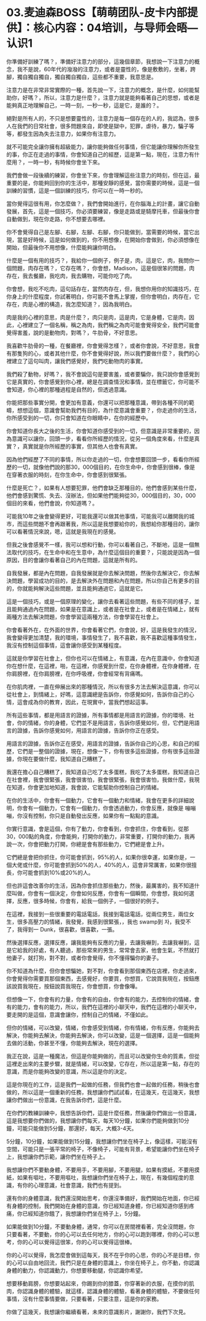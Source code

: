 # 03.麦迪森BOSS【萌萌团队-皮卡内部提供】：核心内容：04培训，与导师会晤—认识1

你準備好訓練了嗎？，準備好注意力的部分，這幾個章節，我想說一下注意力的概念，我不是說，60年代的潑潑的注意力，或者是靈性的，像是敷敷的，坐著，跨腳，獨自獨自獨自，獨自獨自獨自，這些都不重要，我意思是。

注意力是在非常非常實際的一種，首先說一下，注意力的概念，是什麼，如何能幫助你，好嗎？，所以，注意力是什麼？，注意力就是能夠看著自己的思想，或者是能夠真正地理解自己，一時一刻，一秒一秒，這是它，是誰的？。

絕對是所有人的，不只是想要靈性的，注意力是每一個存在的人的，我認為，很多人在我們的日常社會，很多問題來自，即使是獄中，犯罪，虐待，暴力，騙子等等，都發生因為失去注意力，如果你有注意力。

就不可能完全讓你擁有超級能力，讓你能夠做任何事情，但它能讓你理解你所發生的事，你正在走過的事情，你會知道自己的經歷，這是第一點，現在，注意力有什麼用？，一時一秒，有時候你會坐下來。

我們會做一段後續的練習，你會坐下來，你會理解這些注意力的時刻，但在這，最重要的是，你能夠回到你的生活中，那種安靜的感覺，當你需要的時候，這是一個訓練的習慣，這是一個訓練的技巧，你可以在一時一秒的。

當你覺得這很有用，你怎麼做？，我們會開始進行，在你腦海上的計畫，讓它自動發展，首先，這是一個技巧，你必須要練習，像是走路或是騎摩托車，但最後你會自動做到，現在你走路，你不想要去哪裡。

你不會覺得自己是左腳、右腳，左腳、右腳，你只能做到，當需要的時候，當它出現，當是好時候，這是如何做到的，你不用想像，在開始你會做到，你必須想像在開始，但最後你不用想像，什麼能夠讓你明白。

什麼是一個有用的技巧？，我給你一個例子，例子是，肉，這是它，肉，我問你一個問題，肉存在嗎？，它存在嗎？，你會想，Madison，這是個很笨的問題，肉存在，我去餐廳，我吃肉，我去購物，可能你吃了肉。

你會想，我吃不吃肉，這句話存在，當然肉存在，但，我想你用你的知識技巧，在你身上的什麼程度，你試著明白，你可能不會馬上掌握，但你會明白，肉存在，它存在，肉是心裡的構造，我怎麼知道？，因為我明白。

肉是我的心裡的意思，肉是什麼？，肉只是肉，這是肉，它是身體，它是肉，因此，心裡建立了一個名稱，稱之為肉，我們稱之為肉可能會覺得安全，我們可能會覺得害羞，說的是動物肉，對嗎？，牛肋骨，不好意思。

我喜歡牛肋骨的一種，在餐廳裡，你會覺得怎樣？，或者你會說，不好意思，我會有那隻狗的心，或者其他什麼，你不會覺得好說，所以我們要做什麼？，我們的心裡建立了這句叫肉，讓我們感覺好，我們吃動物肉的事實。

我們殺了動物，好嗎？，我不會說這句是要害羞，或者要騙你，我只說你會感覺到它是真實的，你會感覺到你心裡，總是在調查情況和事情，並在標籤它，你可能不會知道，你心裡的那種過程是自然的，但透過意識。

你能把那些事實分開，會更加有意義，你還可以把那種意識，帶到各種不同的範疇，想想這個，意識會幫助我們有目的，為什麼意識會重要？，你走過你的生活，你所感受到的一切，你只會知道在你眼睛中，在你的經歷中。

你會知道你長大之後的生活，你會知道你感受到的一切，但意識是非常重要的，因為意識可以讓你，回頭一步，看看你所經歷的情況，從另一個角度來看，什麼是真實？，真實就是你所經歷的事實，但其他人也會有真實。

因為他們經歷了不同的事情，所以你走過的一切，你會想要回頭一步，看看你所經歷的一切，就像他們說的那30，000個目的，在你生命中，你會感到很棒，像是在穿著衣服的時刻，在你生命中，你會感到很緊張。

什麼是死亡？，如果有人想要犯罪，他們會缺乏那種目的，他們會感到某些什麼，他們會感到驚慌、失去、沒辦法，但如果他們能夠從30，000個目的，30，000個目的來看，他們會說，你知道嗎？。

可能我10年之後會變得更好，可能我還可以做其他事情，可能我可以離開我的城市，而這些問題不會再跟著我，所以這是我想要給你的，我想給你那種目的，讓你可以看著情況來說，嗯，這就是我現在的感覺。

但我之後會感覺不一樣，我可以想和行動，你可以看著自己，不斷地，這是一個無法取代的技巧，在生命中和在生意中，為什麼這個目的重要？，只能說是因為一個原因，目的會讓你看著自己的內在問題，這就是所有的。

自我發展，都是內在問題，自我發展就是你去解決問題，然後你去解決它，你去解決問題，學習成功的目的，是去解決外在問題和內在問題，所以你自己有更多的目的，你就能夠解決這些問題，並且能夠通過它，這就是它。

這是一個技巧，或是一個原理的變化，讓你去看著這些問題，有些不同的樣子，並且能夠通過內在問題，如果是在意識上，或者是在社會上，或者是在情緒上，就有兩種方法去解決問題，你會學習這兩種方法，你會學習在社會上。

你會看著外在，在外面的世界，你會看著它們，你會說，好，這是我發生的情況，我會變得更加清楚，我的環境，事情發生了，我不喜歡，我不喜歡這種事情發生，我沒有控制這個事情，這會讓你感受到某種程度。

這就是你學習在社會上，但你也可以在情緒上，有意識，在內在意識中，你會知道你在想什麼，在這裡，啪，在這裡，你感覺到什麼，在你身體裡，在你身體裡，在你肩膀裡，在你肩膀裡，在你呼吸裡，你會經常有背痛嗎。

在你肌肉裡，一直在伸展出來的那種情況，所以有很多方法去解決這意識，你可以從社會上，到情緒上，好嗎，這意識總是告訴你，你感覺如何，告訴你自己的心情，這會成為你的教育，因此，在現實中，當我們想起這事。

所有這些事情，都是用語言的證據，所有事情都是用語言的證據，你的環境、社會，你的情緒，你的身體，它們並不是用語言，告訴你感覺如何，但，它們是用語言的證據，告訴你感覺如何，用語言的證據，告訴你你正在感受。

用語言的證據，告訴你正在感受，用語言的證據，告訴你自己的心思，和自己的經歷，它們是一整個的證據，現在，想像一下，你有很多這些證據，你有很多這些證據，你現在要做什麼，我知道自己糟糕了。

我還在擔心自己糟糕了，我知道自己吃了太多蛋糕，我吃了太多蛋糕，我知道自己在社會裡，我會很緊張，我會很害怕，我會很緊張，我會很害怕，我做什麼，我現在知道，你會更加地知道，我會說，它能幫助你控制自己的情緒。

在你的生活中，你會有一個動力，它會有一個動力和情緒，我會在更多的詳細說明，你會有一個動力，它會有一個動力，你會透過動力，你會反應，就像是 嘣嘣嘣，你沒有控制，你只是自動發出反應，如果你有一點點的意識。

你實行意識，會是這個，你有了動力，你會看到，你會抓住，你會看到，從那30，000點的角度，你會能夠，打開你的動力，非常重要，打開你的動力，我再說一次，你會把動力打開，你總是會有那些動力，它們總是會上升。

它們總是會把你抓住，你可能會抓到，95%的人，如果你很幸運，如果你是，一個大佬或什麼，你可能會抓到50%的人，40%的人，這會非常厲害，如果你很擅長，你可能會抓到10%或20%的人。

但也許這會改善你的生活，因為你會抓住那些動力，然後，最厲害的，我不知道什麼叫做，你會有一個決定，你會如何反應，你會有一個瞬間，你會想，我如何選擇，反應，很多時候，你會有，給我一個例子，一個很好的例子。

在這裡，我接到一些很重要的電話電話，我接到電話電話，從兩位男生，兩位女生，很多高壓力的情緒，我發覺，我感到很緊張，，我也 swamp到 자，我受不了，我得到一 Dunk，很喜歡，很喜歡，一張。

然後選擇反應，選擇反應，讓我能夠有反應的力量，去讓我嚇到，去讓我嚇到，這是它給我的好處，有人聽過，那些常來的男生，常常會去家，他會生氣，不然就打他妻子，就打狗，對不對，或者你會覺得，你不懂得騙你的妻子。

你不知道為什麼，但你會想騙她，對不對，你會看到那個東西在店裡，你走過來，你會覺得你需要買那個東西，去感覺好，你要買，你想買，它說買我現在，按鈕應該說買我現在，按鈕說買我現在，你會想買，你會像嘩。

但想像一下，你會有的力量，你會有的自由，你會有的能力，去控制你的情緒，會有的能力，會有的能力，所以，我們在這裡的小聊天中，我們在這裡的小聊天中，要走開的是這個，意識會讓你，控制自己的情緒，不僅如此。

但你的情緒，可以改變，情緒，你會感受到情緒，你有情緒，你有反應，你能夠去解決，你能夠去解決，你能夠去解決，你可以改變，這是一個選擇，這是一個能夠去做的活動，你甚至不懂，你能夠去解決，現在的選擇。

我正在說，這是一種魔法，但這是你能夠做的，而且可以改變你生命的質素，但從這裡走出來的主要步驟，就是情緒，可以改變，它存在，所以這是第一點，存在的意識，而是你能夠改變的意識，所以這是你的決定。

這是你現在的工作，這是我們一起做的任務，但我們也會一起做的任務，稍後也會做的，所以這是一個重新的任務，我想讓你們試試看，在這幾天，在這幾天，我想讓你們做出一份意識，在我告訴你們，這是什麼。

在你們的教練訓練中，我想告訴你們，這是什麼任務，然後讓你們做出一份意識，這是我想要你們做的，我想讓你們每天，每天10分鐘，如果你們能夠做到10分鐘，可能只能做到5分鐘，那還好，每天，大概3-4天。

5分鐘，10分鐘，如果能做到15分鐘，我想讓你們坐在椅子上，像這樣，可能沒有空間，可能只是一張平常的椅子，不像椅子，可能有背景，希望能讓你們坐在椅子上，我想讓你們示範，讓你們坐在椅子上。

我想讓你們不要動身體，不要用手，不要用腳，不要用腿，如果有摸紙，不要用摸紙，如果有嘔吐，不要用嘔吐，我想讓你們坐在椅子上，現在，有幾個程度的意識，有你的心理意識，社會意識，我們也有提到。

還有你的身體意識，我們還沒開始思考，你還沒準備好，我們開始在地面，你已經有身體的控制，我們開始在身體的意識，你已經知道身體，你已經知道你感到疼痛，你已經知道你餓了，我想讓你們坐在椅子上，5分鐘。

如果能做到10分鐘，不要動身體，通常，你可以在房間裡看著，完全沒問題，你只要看著，不要動，你的心可以去任何地方，你的心可以跑到哪裡，你的心可以思考，你的心可以覺得這很笨，你的心可以覺得這很棒。

你的心可以覺得，我怎麼會做到這每天，我不在乎你的心思，你的心不是目標，你的心可以自由地回流，我們只是在身體的意識上，你坐在椅子上，你不動，你認識身體的動力，你認識動力，你想要移動腿，你認識你希望。

想要移動肩膀，你想要站起來，你踢到你的膝蓋，你穿著新的衣服，在摸你的肌肉，你認識身體的體驗，就這樣，認識身體的體驗，看著身體的體驗，不要做任何事情，沒有什麼事情要做，只要看著，只要注意，這是你的家務。

你做了這幾天，我想讓你繼續看著，未來的意識影片，謝謝你，我們下次見。